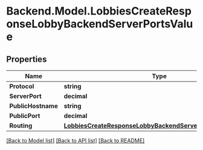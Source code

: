 # Backend.Model.LobbiesCreateResponseLobbyBackendServerPortsValue

## Properties

Name | Type | Description | Notes
------------ | ------------- | ------------- | -------------
**Protocol** | **string** |  | 
**ServerPort** | **decimal** |  | [optional] 
**PublicHostname** | **string** |  | [optional] 
**PublicPort** | **decimal** |  | [optional] 
**Routing** | [**LobbiesCreateResponseLobbyBackendServerPortsValueRouting**](LobbiesCreateResponseLobbyBackendServerPortsValueRouting.md) |  | 

[[Back to Model list]](../README.md#documentation-for-models) [[Back to API list]](../README.md#documentation-for-api-endpoints) [[Back to README]](../README.md)

